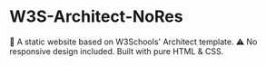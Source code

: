 # W3S-Architect-NoRes
🚀 A static website based on W3Schools' Architect template. ⚠️ No responsive design included. Built with pure HTML &amp; CSS.
